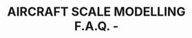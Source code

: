 ---
layout: product
title: "AIRCRAFT SCALE MODELLING F.A.Q. - "
price: "TBA" 
desc: "Knjiga"
img_path: "/assets/img/AK-276.webp"
brand: "AK"
available: false
special_offer: false
new: false
soon: false
cat: "090000"
subcat: "090200"
subsubcat: "090202"
sifra: "AK-276"
popular: false
spec: false
---